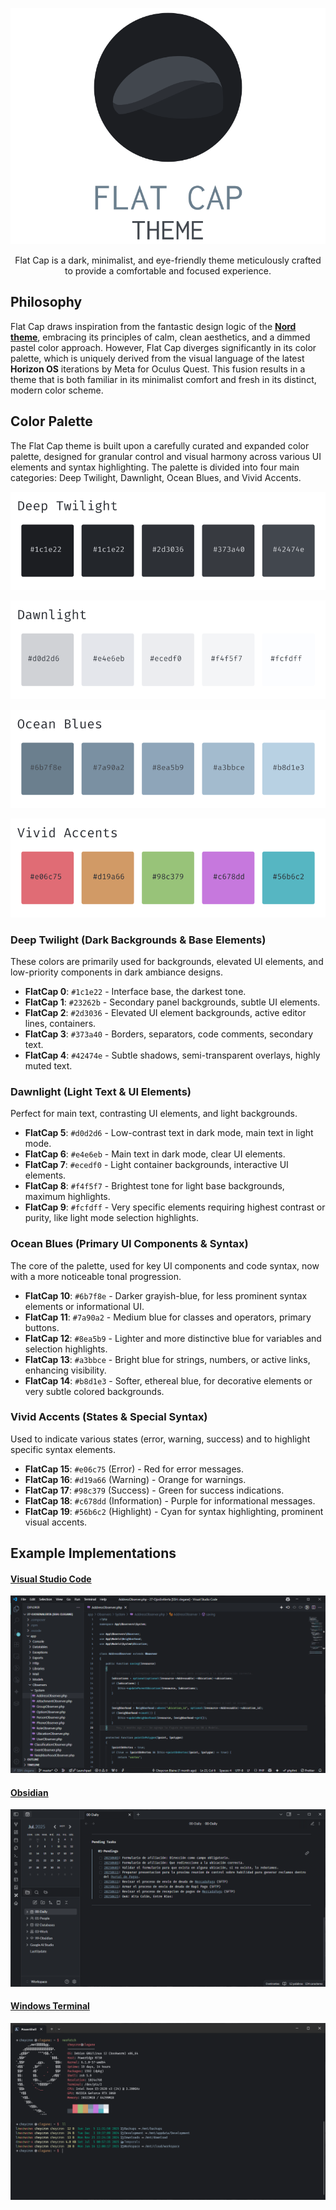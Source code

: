 <p align="center">
  <img src="https://github.com/cheycron/flat-cap-theme/blob/main/images/readme_logo.png?raw=true" alt="flatcap"/>
</p>
<p align="center">
  Flat Cap is a dark, minimalist, and eye-friendly theme meticulously crafted to provide a comfortable and focused experience.
</p>

## Philosophy

Flat Cap draws inspiration from the fantastic design logic of the **[Nord theme](https://github.com/nordtheme/nord)**, embracing its principles of calm, clean aesthetics, and a dimmed pastel color approach. However, Flat Cap diverges significantly in its color palette, which is uniquely derived from the visual language of the latest **Horizon OS** iterations by Meta for Oculus Quest. This fusion results in a theme that is both familiar in its minimalist comfort and fresh in its distinct, modern color scheme.

## Color Palette

The Flat Cap theme is built upon a carefully curated and expanded color palette, designed for granular control and visual harmony across various UI elements and syntax highlighting. The palette is divided into four main categories: Deep Twilight, Dawnlight, Ocean Blues, and Vivid Accents.

<p align="center">
  <img src="https://github.com/cheycron/flat-cap-theme/blob/main/images/color_deeptwilight.png?raw=true" alt="Deep Twilight"/>
</p>
<p align="center">
  <img src="https://github.com/cheycron/flat-cap-theme/blob/main/images/color_dawnlight.png?raw=true" alt="Dawnlight"/>
</p>
<p align="center">
  <img src="https://github.com/cheycron/flat-cap-theme/blob/main/images/color_oceanblues.png?raw=true" alt="Ocean Blues"/>
</p>
<p align="center">
  <img src="https://github.com/cheycron/flat-cap-theme/blob/main/images/color_vividaccents.png?raw=true" alt="Vivid Accents"/>
</p>

### Deep Twilight (Dark Backgrounds & Base Elements)

These colors are primarily used for backgrounds, elevated UI elements, and low-priority components in dark ambiance designs.

- **FlatCap 0**: `#1c1e22` - Interface base, the darkest tone.
- **FlatCap 1**: `#23262b` - Secondary panel backgrounds, subtle UI elements.
- **FlatCap 2**: `#2d3036` - Elevated UI element backgrounds, active editor lines, containers.
- **FlatCap 3**: `#373a40` - Borders, separators, code comments, secondary text.
- **FlatCap 4**: `#42474e` - Subtle shadows, semi-transparent overlays, highly muted text.

### Dawnlight (Light Text & UI Elements)

Perfect for main text, contrasting UI elements, and light backgrounds.

- **FlatCap 5**: `#d0d2d6` - Low-contrast text in dark mode, main text in light mode.
- **FlatCap 6**: `#e4e6eb` - Main text in dark mode, clear UI elements.
- **FlatCap 7**: `#ecedf0` - Light container backgrounds, interactive UI elements.
- **FlatCap 8**: `#f4f5f7` - Brightest tone for light base backgrounds, maximum highlights.
- **FlatCap 9**: `#fcfdff` - Very specific elements requiring highest contrast or purity, like light mode selection highlights.

### Ocean Blues (Primary UI Components & Syntax)

The core of the palette, used for key UI components and code syntax, now with a more noticeable tonal progression.

- **FlatCap 10**: `#6b7f8e` - Darker grayish-blue, for less prominent syntax elements or informational UI.
- **FlatCap 11**: `#7a90a2` - Medium blue for classes and operators, primary buttons.
- **FlatCap 12**: `#8ea5b9` - Lighter and more distinctive blue for variables and selection highlights.
- **FlatCap 13**: `#a3bbce` - Bright blue for strings, numbers, or active links, enhancing visibility.
- **FlatCap 14**: `#b8d1e3` - Softer, ethereal blue, for decorative elements or very subtle colored backgrounds.

### Vivid Accents (States & Special Syntax)

Used to indicate various states (error, warning, success) and to highlight specific syntax elements.

- **FlatCap 15**: `#e06c75` (Error) - Red for error messages.
- **FlatCap 16**: `#d19a66` (Warning) - Orange for warnings.
- **FlatCap 17**: `#98c379` (Success) - Green for success indications.
- **FlatCap 18**: `#c678dd` (Information) - Purple for informational messages.
- **FlatCap 19**: `#56b6c2` (Highlight) - Cyan for syntax highlighting, prominent visual accents.

## Example Implementations

#### [Visual Studio Code](https://github.com/cheycron/flat-cap-vscode)
<p align="center">
  <img src="https://github.com/cheycron/flat-cap-theme/blob/main/images/demo_vscode.png?raw=true" alt="Flatcap VSCode"/>
</p>

#### [Obsidian](https://github.com/cheycron/flat-cap-obsidian)
<p align="center">
  <img src="https://github.com/cheycron/flat-cap-theme/blob/main/images/demo_obsidian.png?raw=true" alt="Flatcap Obsidian"/>
</p>

#### [Windows Terminal](https://github.com/cheycron/flat-cap-windows-terminal)
<p align="center">
  <img src="https://github.com/cheycron/flat-cap-theme/blob/main/images/demo_windowsterminal.png?raw=true" alt="Flatcap Windows Terminal"/>
</p>

